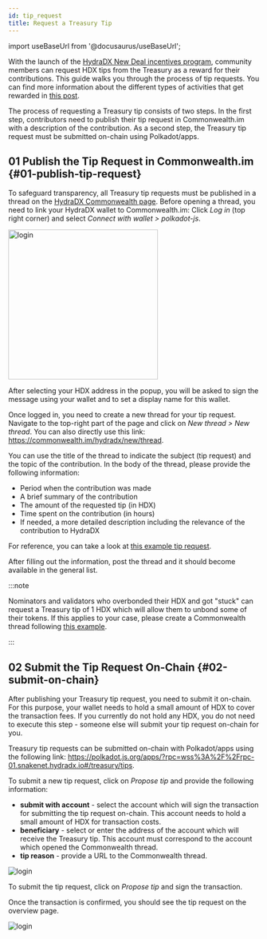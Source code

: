 ```yaml
---
id: tip_request
title: Request a Treasury Tip
---
```


import useBaseUrl from '@docusaurus/useBaseUrl';

With the launch of the [HydraDX New Deal incentives program](#link-to-new-deal), community members can request HDX tips from the Treasury as a reward for their contributions. This guide walks you through the process of tip requests. You can find more information about the different types of activities that get rewarded in [this post](/new_deal).

The process of requesting a Treasury tip consists of two steps. In the first step, contributors need to publish their tip request in Commonwealth.im with a description of the contribution. As a second step, the Treasury tip request must be submitted on-chain using Polkadot/apps.

## 01 Publish the Tip Request in Commonwealth.im {#01-publish-tip-request}

To safeguard transparency, all Treasury tip requests must be published in a thread on the [HydraDX Commonwealth page](https://commonwealth.im/hydradx). Before opening a thread, you need to link your HydraDX wallet to Commonwealth.im: Click *Log in* (top right corner) and select *Connect with wallet > polkadot-js*.

<div style={{textAlign: 'center'}}>
  <img alt="login" src={useBaseUrl('/tip-request/login.jpg')} width="300px" />
</div>

After selecting your HDX address in the popup, you will be asked to sign the message using your wallet and to set a display name for this wallet.

Once logged in, you need to create a new thread for your tip request. Navigate to the top-right part of the page and click on *New thread > New thread*. You can also directly use this link: https://commonwealth.im/hydradx/new/thread.

You can use the title of the thread to indicate the subject (tip request) and the topic of the contribution. In the body of the thread, please provide the following information:

* Period when the contribution was made
* A brief summary of the contribution
* The amount of the requested tip (in HDX)
* Time spent on the contribution (in hours)
* If needed, a more detailed description including the relevance of the contribution to HydraDX

For reference, you can take a look at [this example tip request](https://commonwealth.im/hydradx/proposal/discussion/1165-tip-request-add-documentation-for-staking).

After filling out the information, post the thread and it should become available in the general list.

:::note

Nominators and validators who overbonded their HDX and got "stuck" can request a Treasury tip of 1 HDX which will allow them to unbond some of their tokens. If this applies to your case, please create a Commonwealth thread following [this example](https://commonwealth.im/hydradx/proposal/discussion/1166-tip-request-overbonded-staker).

:::

## 02 Submit the Tip Request On-Chain {#02-submit-on-chain}

After publishing your Treasury tip request, you need to submit it on-chain. For this purpose, your wallet needs to hold a small amount of HDX to cover the transaction fees. If you currently do not hold any HDX, you do not need to execute this step - someone else will submit your tip request on-chain for you.

Treasury tip requests can be submitted on-chain with Polkadot/apps using the following link: https://polkadot.js.org/apps/?rpc=wss%3A%2F%2Frpc-01.snakenet.hydradx.io#/treasury/tips.

To submit a new tip request, click on *Propose tip* and provide the following information:

* **submit with account** - select the account which will sign the transaction for submitting the tip request on-chain. This account needs to hold a small amount of HDX for transaction costs.
* **beneficiary** - select or enter the address of the account which will receive the Treasury tip. This account must correspond to the account which opened the Commonwealth thread.
* **tip reason** - provide a URL to the Commonwealth thread.

<div style={{textAlign: 'center'}}>
  <img alt="login" src={useBaseUrl('/tip-request/submit-on-chain.jpg')} />
</div>

To submit the tip request, click on *Propose tip* and sign the transaction. 

Once the transaction is confirmed, you should see the tip request on the overview page.

<div style={{textAlign: 'center'}}>
  <img alt="login" src={useBaseUrl('/tip-request/tip-requests.jpg')} />
</div>
